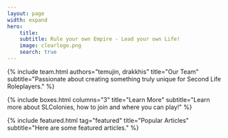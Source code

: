 ```yaml
---
layout: page
width: expand
hero:
    title: 
    subtitle: Rule your own Empire - Lead your own Life!
    image: clearlogo.png
    search: true
---
```

{% include team.html authors="temujin, drakkhis" title="Our Team" subtitle="Passionate about creating something truly unique for Second Life Roleplayers." %}

{% include boxes.html columns="3" title="Learn More" subtitle="Learn more about SLColonies, how to join and where you can play!" %}

{% include featured.html tag="featured" title="Popular Articles" subtitle="Here are some featured articles." %}
